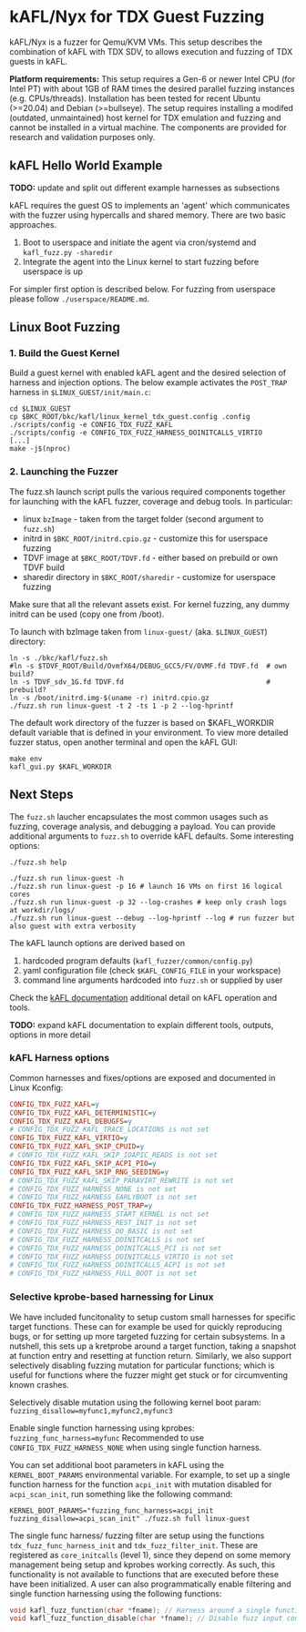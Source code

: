 # kAFL/Nyx for TDX Guest Fuzzing

kAFL/Nyx is a fuzzer for Qemu/KVM VMs. This setup describes the combination of
kAFL with TDX SDV, to allows execution and fuzzing of TDX guests in kAFL.

**Platform requirements:** This setup requires a Gen-6 or newer Intel CPU (for Intel PT) with about 1GB of RAM times the desired parallel fuzzing instances (e.g. CPUs/threads). Installation has been tested for recent Ubuntu (>=20.04) and Debian (>=bullseye). The setup requires installing a modifed (outdated, unmaintained) host kernel for TDX emulation and fuzzing and cannot be installed in a virtual machine. The components are provided for research and validation purposes only.

## kAFL Hello World Example

__TODO:__ update and split out different example harnesses as subsections

kAFL requires the guest OS to implements an 'agent' which communicates with
the fuzzer using hypercalls and shared memory. There are two basic approaches.

1. Boot to userspace and initiate the agent via cron/systemd and `kafl_fuzz.py -sharedir`
2. Integrate the agent into the Linux kernel to start fuzzing before userspace is up

For simpler first option is described below. 
For fuzzing from userspace please follow `./userspace/README.md`.

## Linux Boot Fuzzing


### 1. Build the Guest Kernel

Build a guest kernel with enabled kAFL agent and the desired selection of
harness and injection options. The below example activates the `POST_TRAP`
harness in `$LINUX_GUEST/init/main.c`:

```shell
cd $LINUX_GUEST
cp $BKC_ROOT/bkc/kafl/linux_kernel_tdx_guest.config .config
./scripts/config -e CONFIG_TDX_FUZZ_KAFL
./scripts/config -e CONFIG_TDX_FUZZ_HARNESS_DOINITCALLS_VIRTIO
[...]
make -j$(nproc)
```

### 2. Launching the Fuzzer

The fuzz.sh launch script pulls the various required components together for
launching with the kAFL fuzzer, coverage and debug tools. In particular:

- linux `bzImage` - taken from the target folder (second argument to `fuzz.sh`)
- initrd in `$BKC_ROOT/initrd.cpio.gz` - customize this for userspace fuzzing
- TDVF image at `$BKC_ROOT/TDVF.fd` - either based on prebuild or own TDVF build
- sharedir directory in `$BKC_ROOT/sharedir`  - customize for userspace fuzzing

Make sure that all the relevant assets exist. For kernel
fuzzing, any dummy initrd can be used (copy one from /boot).

To launch with bzImage taken from `linux-guest/` (aka. `$LINUX_GUEST`) directory:

```shell
ln -s ./bkc/kafl/fuzz.sh
#ln -s $TDVF_ROOT/Build/OvmfX64/DEBUG_GCC5/FV/OVMF.fd TDVF.fd  # own build?
ln -s TDVF_sdv_1G.fd TDVF.fd                                   # prebuild?
ln -s /boot/initrd.img-$(uname -r) initrd.cpio.gz
./fuzz.sh run linux-guest -t 2 -ts 1 -p 2 --log-hprintf
```

The default work directory of the fuzzer is based on $KAFL\_WORKDIR default
variable that is defined in your environment. To view more detailed fuzzer
status, open another terminal and open the kAFL GUI:

```shell
make env
kafl_gui.py $KAFL_WORKDIR
```

## Next Steps

The `fuzz.sh` laucher encapsulates the most common usages such as fuzzing,
coverage analysis, and debugging a payload. You can provide additional arguments
to `fuzz.sh` to override kAFL defaults. Some interesting options:

```shell
./fuzz.sh help 

./fuzz.sh run linux-guest -h
./fuzz.sh run linux-guest -p 16 # launch 16 VMs on first 16 logical cores
./fuzz.sh run linux-guest -p 32 --log-crashes # keep only crash logs at workdir/logs/
./fuzz.sh run linux-guest --debug --log-hprintf --log # run fuzzer but also guest with extra verbosity
```

The kAFL launch options are derived based on
1. hardcoded program defaults (`kafl_fuzzer/common/config.py`)
2. yaml configuration file (check `$KAFL_CONFIG_FILE` in your workspace)
3. command line arguments hardcoded into `fuzz.sh` or supplied by user


Check the [kAFL documentation](https://github.com/IntelLabs/kAFL) additional detail on kAFL operation and tools.

__TODO:__ expand kAFL documentation to explain different tools, outputs, options
in more detail


### kAFL Harness options

Common harnesses and fixes/options are exposed and documented in Linux Kconfig:

```ini
CONFIG_TDX_FUZZ_KAFL=y
CONFIG_TDX_FUZZ_KAFL_DETERMINISTIC=y
CONFIG_TDX_FUZZ_KAFL_DEBUGFS=y
# CONFIG_TDX_FUZZ_KAFL_TRACE_LOCATIONS is not set
CONFIG_TDX_FUZZ_KAFL_VIRTIO=y
CONFIG_TDX_FUZZ_KAFL_SKIP_CPUID=y
# CONFIG_TDX_FUZZ_KAFL_SKIP_IOAPIC_READS is not set
CONFIG_TDX_FUZZ_KAFL_SKIP_ACPI_PIO=y
CONFIG_TDX_FUZZ_KAFL_SKIP_RNG_SEEDING=y
# CONFIG_TDX_FUZZ_KAFL_SKIP_PARAVIRT_REWRITE is not set
# CONFIG_TDX_FUZZ_HARNESS_NONE is not set
# CONFIG_TDX_FUZZ_HARNESS_EARLYBOOT is not set
CONFIG_TDX_FUZZ_HARNESS_POST_TRAP=y
# CONFIG_TDX_FUZZ_HARNESS_START_KERNEL is not set
# CONFIG_TDX_FUZZ_HARNESS_REST_INIT is not set
# CONFIG_TDX_FUZZ_HARNESS_DO_BASIC is not set
# CONFIG_TDX_FUZZ_HARNESS_DOINITCALLS is not set
# CONFIG_TDX_FUZZ_HARNESS_DOINITCALLS_PCI is not set
# CONFIG_TDX_FUZZ_HARNESS_DOINITCALLS_VIRTIO is not set
# CONFIG_TDX_FUZZ_HARNESS_DOINITCALLS_ACPI is not set
# CONFIG_TDX_FUZZ_HARNESS_FULL_BOOT is not set
```

### Selective kprobe-based harnessing for Linux

We have included funcitonality to setup custom small harnesses for specific
target functions. These can for example be used for quickly reproducing bugs,
or for setting up more targeted fuzzing for certain subsystems. In a nutshell,
this sets up a kretprobe around a target function, taking a snapshot at
function entry and resetting at function return. Similarly, we also support
selectively disabling fuzzing mutation for particular functions; which is
useful for functions where the fuzzer might get stuck or for circumventing
known crashes.

Selectively disable mutation using the following kernel boot param:
`fuzzing_disallow=myfunc1,myfunc2,myfunc3`

Enable single function harnessing using kprobes:
`fuzzing_func_harness=myfunc`
Recommended to use `CONFIG_TDX_FUZZ_HARNESS_NONE` when using single function
harness.

You can set additional boot parameters in kAFL using the `KERNEL_BOOT_PARAMS`
environmental  variable. For example, to set up a single function harness for
the function `acpi_init` with mutation disabled for `acpi_scan_init`, run
something like the following command:

```shell
KERNEL_BOOT_PARAMS="fuzzing_func_harness=acpi_init fuzzing_disallow=acpi_scan_init" ./fuzz.sh full linux-guest
```

The single func harness/ fuzzing filter are setup using the functions
`tdx_fuzz_func_harness_init` and `tdx_fuzz_filter_init`. These are registered as
`core_initcalls` (level 1), since they depend on some memory management being
setup and kprobes working correctly. As such, this functionality is not
available to functions that are executed before these have been initialized.
A user can also programmatically enable filtering and single function
harnessing using the following functions:

```c
void kafl_fuzz_function(char *fname); // Harness around a single function fname
void kafl_fuzz_function_disable(char *fname); // Disable fuzz input consumption for fname
```
